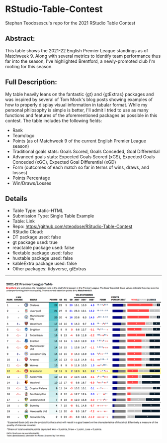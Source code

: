 # RStudio-Table-Contest
Stephan Teodosescu's repo for the 2021 RStudio Table Contest

## Abstract:
This table shows the 2021-22 English Premier League standings as of Matchweek 9. Along with several metrics to identify team performance thus far into the season, I've highlighted Brentford, a newly-promoted club I'm rooting for this season.

## Full Description:
My table heavily leans on the fantastic {gt} and {gtExtras} packages and was inspired by several of Tom Mock's blog posts showing examples of how to properly display visual information in tabular format. While my personal philosophy is simple is better, I'll admit I tried to use as many functions and features of the aforementioned packages as possible in this contest. The table includes the following fields:

* Rank
* Team/logo
* Points (as of Matchweek 9 of the current English Premier League season)
* Traditional goals stats: Goals Scored, Goals Conceded, Goal Differential
* Advanced goals stats: Expected Goals Scored (xGS), Expected Goals Conceded (xGC), Expected Goal Differential (xGD)
* Form (outcomes of each match so far in terms of wins, draws, and losses)
* Points Percentage
* Win/Draws/Losses

## Details
- Table Type: static-HTML
- Submission Type: Single Table Example
- Table: Link
- Repo: https://github.com/steodose/RStudio-Table-Contest
- RStudio Cloud:
- DT package used: false
- gt package used: true
- reactable package used: false
- flextable package used: false
- huxtable package used: false
- kableExtra package used: false
- Other packages: tidyverse, gtExtras

------------

![Explosive Plays](https://raw.githubusercontent.com/steodose/RStudio-Table-Contest/main/2021-22%20Premier%20League%20Table.png)
